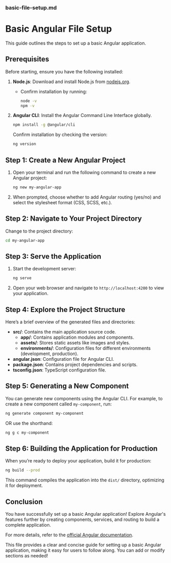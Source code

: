 ### **basic-file-setup.md**

# Basic Angular File Setup

This guide outlines the steps to set up a basic Angular application.

## Prerequisites

Before starting, ensure you have the following installed:

1. **Node.js**: Download and install Node.js from [nodejs.org](https://nodejs.org/).
   - Confirm installation by running:
     ```bash
     node -v
     npm -v
     ```

2. **Angular CLI**: Install the Angular Command Line Interface globally.
   ```bash
   npm install -g @angular/cli
   ```

   Confirm installation by checking the version:
   ```bash
   ng version
   ```

## Step 1: Create a New Angular Project

1. Open your terminal and run the following command to create a new Angular project:
   ```bash
   ng new my-angular-app
   ```

2. When prompted, choose whether to add Angular routing (yes/no) and select the stylesheet format (CSS, SCSS, etc.).

## Step 2: Navigate to Your Project Directory

Change to the project directory:
```bash
cd my-angular-app
```

## Step 3: Serve the Application

1. Start the development server:
   ```bash
   ng serve
   ```

2. Open your web browser and navigate to `http://localhost:4200` to view your application.

## Step 4: Explore the Project Structure

Here’s a brief overview of the generated files and directories:

- **src/**: Contains the main application source code.
  - **app/**: Contains application modules and components.
  - **assets/**: Stores static assets like images and styles.
  - **environments/**: Configuration files for different environments (development, production).
- **angular.json**: Configuration file for Angular CLI.
- **package.json**: Contains project dependencies and scripts.
- **tsconfig.json**: TypeScript configuration file.

## Step 5: Generating a New Component

You can generate new components using the Angular CLI. For example, to create a new component called `my-component`, run:
```bash
ng generate component my-component
```

OR use the shorthand:
```bash
ng g c my-component
```

## Step 6: Building the Application for Production

When you’re ready to deploy your application, build it for production:
```bash
ng build --prod
```

This command compiles the application into the `dist/` directory, optimizing it for deployment.

## Conclusion

You have successfully set up a basic Angular application! Explore Angular's features further by creating components, services, and routing to build a complete application.

For more details, refer to the [official Angular documentation](https://angular.io/docs).

This file provides a clear and concise guide for setting up a basic Angular application, making it easy for users to follow along. You can add or modify sections as needed!
